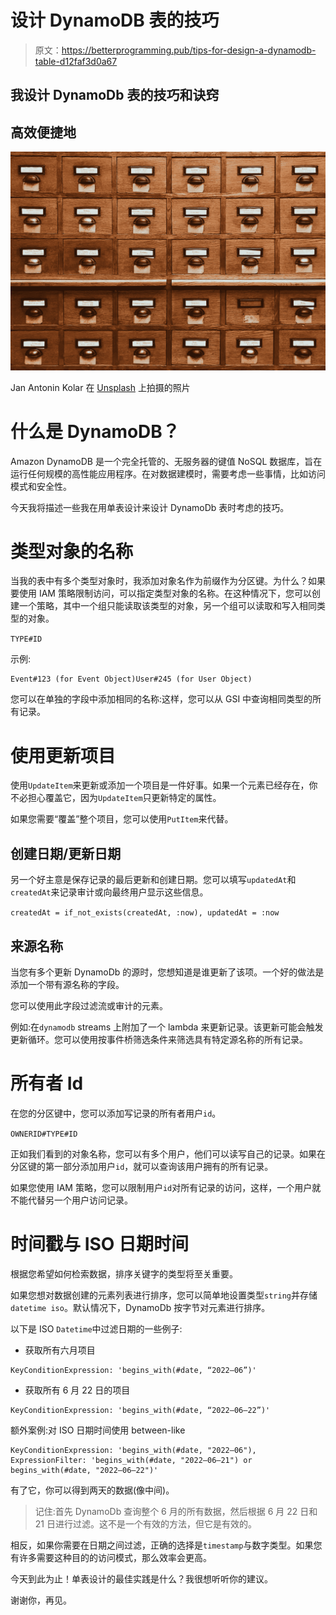 # 设计 DynamoDB 表的技巧

> 原文：<https://betterprogramming.pub/tips-for-design-a-dynamodb-table-d12faf3d0a67>

## 我设计 DynamoDb 表的技巧和诀窍

## 高效便捷地

![](img/61511027a0cfb65c4bac71138a3b15d4.png)

Jan Antonin Kolar 在 [Unsplash](https://unsplash.com?utm_source=medium&utm_medium=referral) 上拍摄的照片

# 什么是 DynamoDB？

Amazon DynamoDB 是一个完全托管的、无服务器的键值 NoSQL 数据库，旨在运行任何规模的高性能应用程序。在对数据建模时，需要考虑一些事情，比如访问模式和安全性。

今天我将描述一些我在用单表设计来设计 DynamoDb 表时考虑的技巧。

# 类型对象的名称

当我的表中有多个类型对象时，我添加对象名作为前缀作为分区键。为什么？如果要使用 IAM 策略限制访问，可以指定类型对象的名称。在这种情况下，您可以创建一个策略，其中一个组只能读取该类型的对象，另一个组可以读取和写入相同类型的对象。

`TYPE#ID`

示例:

```
Event#123 (for Event Object)User#245 (for User Object)
```

您可以在单独的字段中添加相同的名称:这样，您可以从 GSI 中查询相同类型的所有记录。

# 使用更新项目

使用`UpdateItem`来更新或添加一个项目是一件好事。如果一个元素已经存在，你不必担心覆盖它，因为`UpdateItem`只更新特定的属性。

如果您需要“覆盖”整个项目，您可以使用`PutItem`来代替。

## 创建日期/更新日期

另一个好主意是保存记录的最后更新和创建日期。您可以填写`updatedAt`和`createdAt`来记录审计或向最终用户显示这些信息。

`createdAt = if_not_exists(createdAt, :now), updatedAt = :now`

## 来源名称

当您有多个更新 DynamoDb 的源时，您想知道是谁更新了该项。一个好的做法是添加一个带有源名称的字段。

您可以使用此字段过滤流或审计的元素。

例如:在`dynamodb` streams 上附加了一个 lambda 来更新记录。该更新可能会触发更新循环。您可以使用按事件桥筛选条件来筛选具有特定源名称的所有记录。

# 所有者 Id

在您的分区键中，您可以添加写记录的所有者用户`id`。

`OWNERID#TYPE#ID`

正如我们看到的对象名称，您可以有多个用户，他们可以读写自己的记录。如果在分区键的第一部分添加用户`id`，就可以查询该用户拥有的所有记录。

如果您使用 IAM 策略，您可以限制用户`id`对所有记录的访问，这样，一个用户就不能代替另一个用户访问记录。

# 时间戳与 ISO 日期时间

根据您希望如何检索数据，排序关键字的类型将至关重要。

如果您想对数据创建的元素列表进行排序，您可以简单地设置类型`string`并存储`datetime iso`。默认情况下，DynamoDb 按字节对元素进行排序。

以下是 ISO `Datetime`中过滤日期的一些例子:

*   获取所有六月项目

```
KeyConditionExpression: 'begins_with(#date, “2022–06”)'
```

*   获取所有 6 月 22 日的项目

```
KeyConditionExpression: 'begins_with(#date, “2022–06–22”)'
```

额外案例:对 ISO 日期时间使用 between-like

```
KeyConditionExpression: 'begins_with(#date, "2022–06"),
ExpressionFilter: 'begins_with(#date, "2022–06–21") or begins_with(#date, "2022–06–22")'
```

有了它，你可以得到两天的数据(像中间)。

> 记住:首先 DynamoDb 查询整个 6 月的所有数据，然后根据 6 月 22 日和 21 日进行过滤。这不是一个有效的方法，但它是有效的。

相反，如果你需要在日期之间过滤，正确的选择是`timestamp`与数字类型。如果您有许多需要这种目的的访问模式，那么效率会更高。

今天到此为止！单表设计的最佳实践是什么？我很想听听你的建议。

谢谢你，再见。